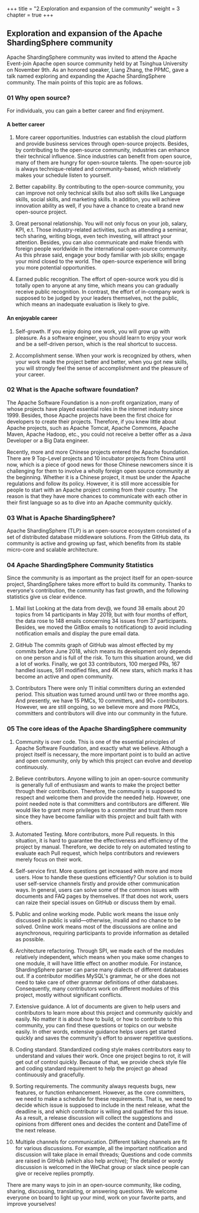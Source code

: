 +++
title = "2.Exploration and expansion of the community"
weight = 3
chapter = true
+++

## Exploration and expansion of the Apache ShardingSphere community 

Apache ShardingSphere community was invited to attend the Apache Event-join Apache open source community held by at Tsinghua University on November 9th. As an honored speaker, Liang Zhang, the PPMC, gave a talk named exploring and expanding the Apache ShardingSphere community. The main points of this topic are as follows.

### 01 Why open source?

For individuals, you can gain a better career and find enjoyment.

#### A better career

1. More career opportunities. Industries can establish the cloud platform and provide business services through open-source projects. Besides, by contributing to the open-source community, industries can enhance their technical influence. Since industries can benefit from open source, many of them are hungry for open-source talents. The open-source job is always technique-related and community-based, which relatively makes your schedule listen to yourself.

2. Better capability. By contributing to the open-source community, you can improve not only technical skills but also soft skills like Language skills, social skills, and marketing skills. In addition, you will achieve innovation ability as well,  if you have a chance to create a brand new open-source project.

3. Great personal relationship. You will not only focus on your job, salary, KPI, e.t. Those industry-related activities, such as attending a seminar,  tech sharing, writing blogs, even tech investing, will attract your attention. Besides, you can also communicate and make friends with foreign people worldwide in the international open-source community. As this phrase said, engage your body familiar with job skills; engage your mind closed to the world. The open-source experience will bring you more potential opportunities.

4. Earned public recognition. The effort of open-source work you did is totally open to anyone at any time, which means you can gradually receive public recognition. In contrast, the effort of in-company work is supposed to be judged by your leaders themselves, not the public, which means an inadequate evaluation is likely to give.

#### An enjoyable career

1. Self-growth. If you enjoy doing one work, you will grow up with pleasure. As a software engineer, you should learn to enjoy your work and be a self-driven person, which is the real shortcut to success.

2. Accomplishment sense. When your work is recognized by others, when your work made the project better and better, when you got new skills, you will strongly feel the sense of accomplishment and the pleasure of your career.

### 02 What is the Apache software foundation?

The Apache Software Foundation is a non-profit organization, many of whose projects have played essential roles in the internet industry since 1999.  Besides, those Apache projects have been the first choice for developers to create their projects. Therefore, if you knew little about Apache projects, such as Apache Tomcat, Apache Commons, Apache Maven, Apache Hadoop, etc., you could not receive a better offer as a Java Developer or a Big Data engineer.

Recently, more and more Chinese projects entered the Apache foundation. There are 9 Top-Level projects and 10 incubator projects from China until now, which is a piece of good news for those Chinese newcomers since it is challenging for them to involve a wholly foreign open source community at the beginning. Whether it is a Chinese project, it must be under the Apache regulations and follow its policy. However, it is still more accessible for people to start with an Apache project coming from their country. The reason is that they have more chances to communicate with each other in their first language so as to dive into an Apache community quickly. 

### 03 What is Apache ShardingSphere?

Apache ShardingSphere (TLP) is an open-source ecosystem consisted of a set of distributed database middleware solutions. From the GitHub data, its community is active and growing up fast, which benefits from its stable micro-core and scalable architecture.

### 04 Apache ShardingSphere Community Statistics

Since the community is as important as the project itself for an open-source project, ShardingSphere takes more effort to build its community. Thanks to everyone's contribution, the community has fast growth, and the following statistics give us clear evidence. 

1. Mail list
Looking at the data from dev@, we found 38 emails about 20 topics from 14 participants in May 2019, but with four months of effort, the data rose to 148 emails concerning 34 issues from 37 participants. Besides, we moved the GitBox emails to notification@ to avoid including notification emails and display the pure email data.

2. GitHub 
The commits graph of GitHub was almost effected by my commits before June 2018, which means its development only depends on one person and is full of the risk. To turn this situation around, we did a lot of works. Finally, we got 33 contributors, 100 merged PRs, 167 handled issues, 591 modified files, and 4K new stars, which marks it has become an active and open community.

3. Contributors
There were only 11 initial committers during an extended period. This situation was turned around until two or three months ago. And presently, we have 15 PMCs, 10 committers, and 90+ contributors. However, we are still ongoing, so we believe more and more PMCs, committers and contributors will dive into our community in the future.

### 05 The core ideas of the Apache ShardingSphere community

1. Community is over code.  This is one of the essential principles of Apache Software Foundation, and exactly what we believe. Although a project itself is necessary, the more important point is to build an active and open community, only by which this project can evolve and develop continuously. 

2. Believe contributors. Anyone willing to join an open-source community is generally full of enthusiasm and wants to make the project better through their contribution. Therefore, the community is supposed to respect and welcome them and provide the needed help. However, one point needed note is that committers and contributors are different. We would like to grant more privileges to a committer and trust them more since they have become familiar with this project and built faith with others.

3. Automated Testing. More contributors, more Pull requests. In this situation, it is hard to guarantee the effectiveness and efficiency of the project by manual. Therefore, we decide to rely on automated testing to evaluate each Pull request, which helps contributors and reviewers merely focus on their work.

4. Self-service first. More questions get increased with more and more users. How to handle these questions efficiently? Our solution is to build user self-service channels firstly and provide other communication ways. In general, users can solve some of the common issues with documents and FAQ pages by themselves. If that does not work, users can raize their special issues on GitHub or discuss them by email. 

5. Public and online working mode. Public work means the issue only discussed in public is valid—otherwise, invalid and no chance to be solved. Online work means most of the discussions are online and asynchronous, requiring participants to provide information as detailed as possible.

6. Architecture refactoring.  Through SPI, we made each of the modules relatively independent, which means when you make some changes to one module,  it will have little effect on another module. For instance, ShardingSphere parser can parse many dialects of different databases out. If a contributor modifies MySQL's grammar, he or she does not need to take care of other grammar definitions of other databases. Consequently, many contributors work on different modules of this project, mostly without significant conflicts.

7. Extensive guidance. A lot of documents are given to help users and contributors to learn more about this project and community quickly and easily. No matter it is about how to build, or how to contribute to this community,  you can find these questions or topics on our website easily. In other words, extensive guidance helps users get started quickly and saves the community's effort to answer repetitive questions.

8. Coding standard. Standardized coding style makes contributors easy to understand and values their work. Once one project begins to rot, it will get out of control quickly. Because of that, we provide check style file and coding standard requirement to help the project go ahead continuously and gracefully.

9. Sorting requirements. The community always requests bugs, new features, or function enhancement. However, as the core committers, we need to make a schedule for these requirements. That is, we need to decide which issue is supposed to include in the next release, what the deadline is, and which contributor is willing and qualified for this issue. As a result, a release discussion will collect the suggestions and opinions from different ones and decides the content and DateTime of the next release.

10. Multiple channels for communication. Different talking channels are fit for various discussions. For example, all the important notification and discussion will take place in email threads; Questions and code commits are raised in GitHub  (which also help archive); The detailed or wordy discussion is welcomed in the WeChat group or slack since people can give or receive replies promptly.

There are many ways to join in an open-source community, like coding, sharing,  discussing, translating, or answering questions. We welcome everyone on board to light up your mind, work on your favorite parts, and improve yourselves!
